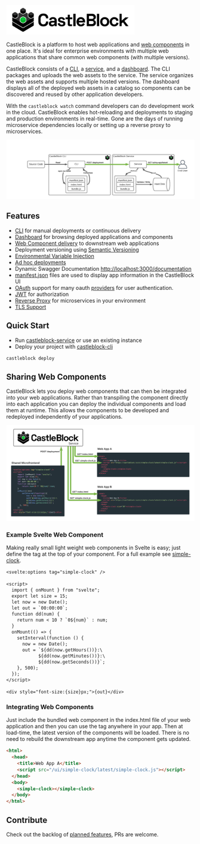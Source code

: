 <img src="./assets/brand/Logo.png" height="80px" />

CastleBlock is a platform to host web applications and [web components](https://developer.mozilla.org/en-US/docs/Web/Web_Components) in one place. It's ideal for enterprise environments with multiple web applications that share common web components (with multiple versions).

CastleBlock consists of a [CLI](./castleblock-cli), a [service](./castleblock-service), and a [dashboard](./castleblock-ui). The CLI packages and uploads the web assets to the service. The service organizes the web assets and supports multiple hosted versions. The dashboard displays all of the deployed web assets in a catalog so components can be discovered and reused by other application developers.

With the `castleblock watch` command developers can do development work in the cloud. CastleBlock enables hot-reloading and deployments to staging and production environments in real-time. Gone are the days of running microservice dependencies locally or setting up a reverse proxy to microservices.

![diagram of castleblock high level concept](./castleblock-concept.png "Castleblock high-level concept")

## Features

- [CLI](./castleblock-cli) for manual deployments or continuous delivery
- [Dashboard](./castleblock-ui) for browsing deployed applications and components
- [Web Component delivery](#sharing-web-components) to downstream web applications
- Deployment versioning using [Semantic Versioning](https://semver.org/)
- [Environmental Variable Injection](./castleblock-cli#environmental-variable-injection)
- [Ad hoc deployments](./castleblock-cli#ad-hoc-deployments)
- Dynamic Swagger Documentation <http://localhost:3000/documentation>
- [manifest.json](./castleblock-cli#manifest.json) files are used to display app information in the CastleBlock UI
- [OAuth](https://github.com/greymatter-io/castleblock/tree/master/castleblock-service#authentication) support for many oauth [providers](https://hapi.dev/module/bell/providers) for user authentication.
- [JWT](https://github.com/greymatter-io/castleblock/tree/master/castleblock-service#issuing-jwt-tokens) for authorization
- [Reverse Proxy](./castleblock-service#reverse-proxy) for microservices in your environment
- [TLS Support](./castleblock-service#tls)

## Quick Start

- Run [castleblock-service](./castleblock-service) or use an existing instance
- Deploy your project with [castleblock-cli](./castleblock-cli)

```sh
castleblock deploy
```

## Sharing Web Components

CastleBlock lets you deploy web components that can then be integrated into your web applications. Rather than transpiling the component directly into each application you can deploy the individual components and load them at runtime. This allows the components to be developed and redeployed independently of your applications.

![diagram of shared web-components](./web-components.png "Castleblock web component sharing")

### Example Svelte Web Component

Making really small light weight web components in Svelte is easy; just define the tag at the top of your component. For a full example see [simple-clock](https://github.com/jmcudd/simple-clock).

```svelte
<svelte:options tag="simple-clock" />

<script>
  import { onMount } from "svelte";
  export let size = 15;
  let now = new Date();
  let out = `00:00:00`;
  function dd(num) {
    return num < 10 ? `0${num}` : num;
  }
  onMount(() => {
    setInterval(function () {
      now = new Date();
      out = `${dd(now.getHours())}:\
            ${dd(now.getMinutes())}:\
            ${dd(now.getSeconds())}`;
    }, 500);
  });
</script>

<div style="font-size:{size}px;">{out}</div>
```

### Integrating Web Components

Just include the bundled web component in the index.html file of your web application and then you can use the tag anywhere in your app. Then at load-time, the latest version of the components will be loaded. There is no need to rebuild the downstream app anytime the component gets updated.

```html
<html>
  <head>
    <title>Web App A</title>
    <script src="/ui/simple-clock/latest/simple-clock.js"></script>
  </head>
  <body>
    <simple-clock></simple-clock>
  </body>
</html>
```

## Contribute

Check out the backlog of [planned features](https://github.com/greymatter-io/castleblock/issues?q=is%3Aopen+is%3Aissue+label%3Aenhancement), PRs are welcome.
